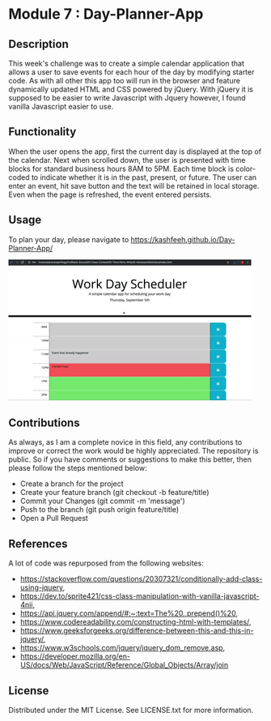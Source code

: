 # Module 7 : Day-Planner-App

## Description

This week's challenge was to create a simple calendar application that allows a user to save events for each hour of the day by modifying starter code. As with all other this app too will run in the browser and feature dynamically updated HTML and CSS powered by jQuery. With jQuery it is supposed to be easier to write Javascript with Jquery however, I found vanilla Javascript easier to use. 

## Functionality

When the user opens the app, first the current day is displayed at the top of the calendar. Next when scrolled down, the user is presented with time blocks for standard business hours  8AM to 5PM. Each time block is color-coded to indicate whether it is in the past, present, or future. The user can enter an event, hit save button and the text will be retained in local storage. Even when the page is refreshed, the event entered persists.

##  Usage
To plan your day, please navigate to  https://kashfeeh.github.io/Day-Planner-App/

![the planner demo](./images/05-third-party-apis-homework-demo.gif)

## Contributions
As always, as I am a complete novice in this field, any contributions to improve or correct the work would be highly appreciated. The repository is public. So if you have comments 
or suggestions to make this better, then please follow the steps mentioned below:
* Create a branch for the project
* Create your feature branch (git checkout -b feature/title)
* Commit your Changes (git commit -m 'message')
* Push to the branch (git push origin feature/title)
* Open a Pull Request

## References
A lot of code was repurposed from the following websites: 
* https://stackoverflow.com/questions/20307321/conditionally-add-class-using-jquery, 
* https://dev.to/sprite421/css-class-manipulation-with-vanilla-javascript-4nii, 
* https://api.jquery.com/append/#:~:text=The%20.,prepend()%20,
* https://www.codereadability.com/constructing-html-with-templates/,
* https://www.geeksforgeeks.org/difference-between-this-and-this-in-jquery/,
* https://www.w3schools.com/jquery/jquery_dom_remove.asp,
* https://developer.mozilla.org/en-US/docs/Web/JavaScript/Reference/Global_Objects/Array/join

## License
Distributed under the MIT License. See LICENSE.txt for more information.